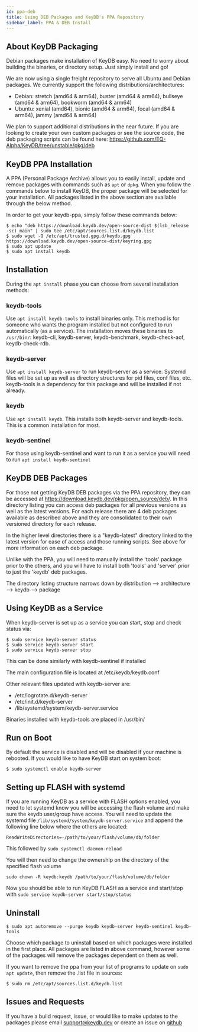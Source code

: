 ```yaml
---
id: ppa-deb
title: Using DEB Packages and KeyDB's PPA Repository
sidebar_label: PPA & DEB Install
---
```



## About KeyDB Packaging

Debian packages make installation of KeyDB easy. No need to worry about building the binaries, or directory setup. Just simply install and go!

We are now using a single freight repository to serve all Ubuntu and Debian packages. We currently support the following distributions/architectures:
* Debian: stretch (amd64 & arm64), buster (amd64 & arm64), bullseye (amd64 & arm64), bookworm (amd64 & arm64)
* Ubuntu: xenial (amd64), bionic (amd64 & arm64), focal (amd64 & arm64), jammy (amd64 & arm64)

We plan to support additional distributions in the near future. If you are looking to create your own custom packages or see the source code, the deb packaging scripts can be found here: https://github.com/EQ-Alpha/KeyDB/tree/unstable/pkg/deb


## KeyDB PPA Installation

A PPA (Personal Package Archive) allows you to easily install, update and remove packages with commands such as `apt` or `dpkg`. When you follow the commands below to install KeyDB, the proper package will be selected for your installation. All packages listed in the above section are available through the below method.

In order to get your keydb-ppa, simply follow these commands below:
```
$ echo "deb https://download.keydb.dev/open-source-dist $(lsb_release -sc) main" | sudo tee /etc/apt/sources.list.d/keydb.list
$ sudo wget -O /etc/apt/trusted.gpg.d/keydb.gpg https://download.keydb.dev/open-source-dist/keyring.gpg
$ sudo apt update
$ sudo apt install keydb
```

## Installation

During the `apt install` phase you can choose from several installation methods:

### keydb-tools
Use `apt install keydb-tools` to install binaries only. This method is for someone who wants the program installed but not configured to run automatically (as a service). The installation moves these binaries to `/usr/bin/`: keydb-cli, keydb-server, keydb-benchmark, keydb-check-aof, keydb-check-rdb.

### keydb-server
Use `apt install keydb-server` to run keydb-server as a service. Systemd files will be set up as well as directory structures for pid files, conf files, etc. keydb-tools is a dependency for this package and will be installed if not already.

### keydb
Use `apt install keydb`. This installs both keydb-server and keydb-tools. This is a common installation for most.

### keydb-sentinel
For those using keydb-sentinel and want to run it as a service you will need to run `apt install keydb-sentinel`


## KeyDB DEB Packages
For those not getting KeyDB DEB packages via the PPA repository, they can be accessed at https://download.keydb.dev/pkg/open_source/deb/. In this directory listing you can access deb packages for all previous versions as well as the latest versions. For each release there are 4 deb packages available as described above and they are consolidated to their own versioned directory for each release. 

In the higher level directories there is a "keydb-latest" directory linked to the latest version for ease of access and those running scripts. See above for more information on each deb package.

Unlike with the PPA, you will need to manually install the 'tools' package prior to the others, and you will have to install both 'tools' and 'server' prior to just the 'keydb' deb packages. 

The directory listing structure narrows down by distribution --> architecture --> keydb --> package


## Using KeyDB as a Service

When keydb-server is set up as a service you can start, stop and check status via:
```
$ sudo service keydb-server status
$ sudo service keydb-server start
$ sudo service keydb-server stop
```
This can be done similarly with keydb-sentinel if installed

The main configuration file is located at /etc/keydb/keydb.conf

Other relevant files updated with keydb-server are:
* /etc/logrotate.d/keydb-server
* /etc/init.d/keydb-server
* /lib/systemd/system/keydb-server.service

Binaries installed with keydb-tools are placed in /usr/bin/

## Run on Boot

By default the service is disabled and will be disabled if your machine is rebooted. If you would like to have KeyDB start on system boot:
```
$ sudo systemctl enable keydb-server
```

## Setting up FLASH with systemd

If you are running KeyDB as a service with FLASH options enabled, you need to let systemd know you will be accessing the flash volume and make sure the keydb user/group have access. You will need to update the systemd file  `/lib/systemd/system/keydb-server.service` and append the following line below where the others are located:
```
ReadWriteDirectories=-/path/to/your/flash/volume/db/folder
```
This followed by `sudo systemctl daemon-reload`

You will then need to change the ownership on the directory of the specified flash volume
```
sudo chown -R keydb:keydb /path/to/your/flash/volume/db/folder

```
Now you should be able to run KeyDB FLASH as a service and start/stop with `sudo service keydb-server start/stop/status`


## Uninstall
```
$ sudo apt autoremove --purge keydb keydb-server keydb-sentinel keydb-tools
```
Choose which package to uninstall based on which packages were installed in the first place. All packages are listed in above command, however some of the packages will remove the packages dependent on them as well.

If you want to remove the ppa from your list of programs to update on `sudo apt update`, then remove the .list file in sources:
```
$ sudo rm /etc/apt/sources.list.d/keydb.list
```

## Issues and Requests

If you have a build request, issue, or would like to make updates to the packages please email support@keydb.dev or create an issue on [github](https://github.com/EQ-Alpha/KeyDB/issues)


